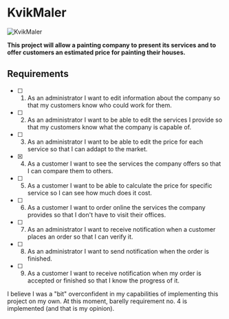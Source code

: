 # KvikMaler

![KvikMaler](https://user-images.githubusercontent.com/81465876/158646270-9e8b94de-3dd6-426c-90db-c86bd6472c02.png)

**This project will allow a painting company to present its services and to offer customers an estimated price for painting their houses.**

## Requirements 

- [ ] 1. As an administrator I want to edit information about the company so that my customers know who could work for them.
- [ ] 2. As an administrator I want to be able to edit the services I provide so that my customers know what the company is capable of.
- [ ] 3. As an administrator I want to be able to edit the price for each service so that I can addapt to the market.
- [X] 4. As a customer I want to see the services the company offers so that I can compare them to others.
- [ ] 5. As a customer I want to be able to calculate the price for specific service so I can see how much does it cost.
- [ ] 6. As a customer I want to order online the services the company provides so that I don't have to visit their offices.
- [ ] 7. As an administrator I want to receive notification when a customer places an order so that I can verify it.
- [ ] 8. As an administrator I want to send notification when the order is finished.
- [ ] 9. As a customer I want to receive notification when my order is accepted or finished so that I know the progress of it.

I believe I was a "bit" overconfident in my capabilities of implementing this project on my own. At this moment, barelly requirement no. 4 is implemented (and that is my opinion). 


